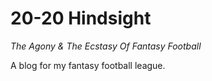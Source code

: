 # 20-20 Hindsight
*The Agony & The Ecstasy Of Fantasy Football*

A blog for my fantasy football league.